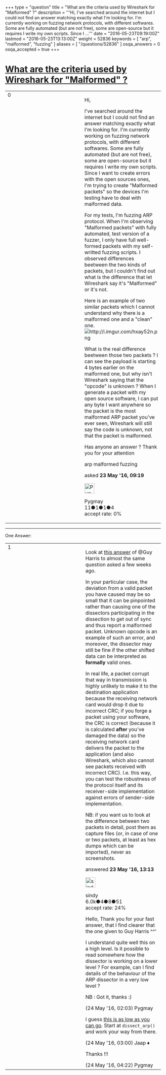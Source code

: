 +++
type = "question"
title = "What are the criteria used by Wireshark for &quot;Malformed&quot; ?"
description = '''Hi, I&#x27;ve searched around the internet but I could not find an answer matching exactly what I&#x27;m looking for. I&#x27;m currently working on fuzzing network protocols, with different softwares. Some are fully automated (but are not free), some are open-source but it requires I write my own scripts. Since I ...'''
date = "2016-05-23T09:19:00Z"
lastmod = "2016-05-23T13:13:00Z"
weight = 52836
keywords = [ "arp", "malformed", "fuzzing" ]
aliases = [ "/questions/52836" ]
osqa_answers = 0
osqa_accepted = true
+++

<div class="headNormal">

# [What are the criteria used by Wireshark for "Malformed" ?](/questions/52836/what-are-the-criteria-used-by-wireshark-for-malformed)

</div>

<div id="main-body">

<div id="askform">

<table id="question-table" style="width:100%;"><colgroup><col style="width: 50%" /><col style="width: 50%" /></colgroup><tbody><tr class="odd"><td style="width: 30px; vertical-align: top"><div class="vote-buttons"><div id="post-52836-score" class="post-score" title="current number of votes">0</div><div id="favorite-count" class="favorite-count"></div></div></td><td><div id="item-right"><div class="question-body"><p>Hi,</p><p>I've searched around the internet but I could not find an answer matching exactly what I'm looking for. I'm currently working on fuzzing network protocols, with different softwares. Some are fully automated (but are not free), some are open-source but it requires I write my own scripts. Since I want to create errors with the open sources ones, I'm trying to create "Malformed packets" so the devices I'm testing have to deal with malformed data.</p><p>For my tests, I'm fuzzing ARP protocol. When I'm observing "Malformed packets" with fully automated, test version of a fuzzer, I only have full well-formed packets with my self-writted fuzzing scripts. I observed differences beetween the two kinds of packets, but I couldn't find out what is the difference that let Wireshark say it's "Malformed" or it's not.</p><p>Here is an example of two similar packets which I cannot understand why there is a malformed one and a "clean" one. <img src="http://i.imgur.com/hxay52n.png" alt="http://i.imgur.com/hxay52n.png" /></p><p>What is the real difference beetween those two packets ? I can see the payload is starting 4 bytes earlier on the malformed one, but why isn't Wireshark saying that the "opcode" is unknown ? When I generate a packet with my open source software, I can put any byte I want anywhere so the packet is the most malformed ARP packet you've ever seen, Wireshark will still say the code is unknown, not that the packet is malformed.</p><p>Has anyone an answer ? Thank you for your attention</p></div><div id="question-tags" class="tags-container tags">arp malformed fuzzing</div><div id="question-controls" class="post-controls"></div><div class="post-update-info-container"><div class="post-update-info post-update-info-user"><p>asked <strong>23 May '16, 09:19</strong></p><img src="https://secure.gravatar.com/avatar/33d9e24b85ffa13bcab07d031ea11f48?s=32&amp;d=identicon&amp;r=g" class="gravatar" width="32" height="32" alt="Pygmay&#39;s gravatar image" /><p>Pygmay<br />
<span class="score" title="11 reputation points">11</span><span title="1 badges"><span class="badge1">●</span><span class="badgecount">1</span></span><span title="1 badges"><span class="silver">●</span><span class="badgecount">1</span></span><span title="4 badges"><span class="bronze">●</span><span class="badgecount">4</span></span><br />
<span class="accept_rate" title="Rate of the user&#39;s accepted answers">accept rate:</span> <span title="Pygmay has no accepted answers">0%</span></p></img></div></div><div id="comments-container-52836" class="comments-container"></div><div id="comment-tools-52836" class="comment-tools"></div><div class="clear"></div><div id="comment-52836-form-container" class="comment-form-container"></div><div class="clear"></div></div></td></tr></tbody></table>

------------------------------------------------------------------------

<div class="tabBar">

<span id="sort-top"></span>

<div class="headQuestions">

One Answer:

</div>

</div>

<span id="52839"></span>

<div id="answer-container-52839" class="answer accepted-answer">

<table style="width:100%;"><colgroup><col style="width: 50%" /><col style="width: 50%" /></colgroup><tbody><tr class="odd"><td style="width: 30px; vertical-align: top"><div class="vote-buttons"><div id="post-52839-score" class="post-score" title="current number of votes">1</div></div></td><td><div class="item-right"><div class="answer-body"><p>Look at <a href="https://ask.wireshark.org/questions/52190/what-is-the-reason-for-malformed-packet-error/52193">this answer</a> of @Guy Harris to almost the same question asked a few weeks ago.</p><p>In your particular case, the deviation from a valid packet you have caused may be so small that it can be pinpointed rather than causing one of the dissectors participating in the dissection to get out of sync and thus report a malformed packet. Unknown opcode is an example of such an error, and moreover, the dissector may still be fine if the other shifted data can be interpreted as <strong>formally</strong> valid ones.</p><p>In real life, a packet corrupt that way in transmission is highly unlikely to make it to the destination application because the receiving network card would drop it due to incorrect CRC; if you forge a packet using your software, the CRC is correct (because it is calculated <strong>after</strong> you've damaged the data) so the receiving network card delivers the packet to the application (and also Wireshark, which also cannot see packets received with incorrect CRC). I.e. this way, you can test the robustness of the protocol itself and its receiver-side implementation against errors of sender-side implementation.</p><p>NB: if you want us to look at the difference between two packets in detail, post them as capture files (or, in case of one or two packets, at least as hex dumps which can be imported), never as screenshots.</p></div><div class="answer-controls post-controls"></div><div class="post-update-info-container"><div class="post-update-info post-update-info-user"><p>answered <strong>23 May '16, 13:13</strong></p><img src="https://secure.gravatar.com/avatar/00fc6e2633725bd871ff636f0175eabc?s=32&amp;d=identicon&amp;r=g" class="gravatar" width="32" height="32" alt="sindy&#39;s gravatar image" /><p>sindy<br />
<span class="score" title="6049 reputation points"><span>6.0k</span></span><span title="4 badges"><span class="badge1">●</span><span class="badgecount">4</span></span><span title="8 badges"><span class="silver">●</span><span class="badgecount">8</span></span><span title="51 badges"><span class="bronze">●</span><span class="badgecount">51</span></span><br />
<span class="accept_rate" title="Rate of the user&#39;s accepted answers">accept rate:</span> <span title="sindy has 110 accepted answers">24%</span></p></div></div><div id="comments-container-52839" class="comments-container"><span id="52854"></span><div id="comment-52854" class="comment"><div id="post-52854-score" class="comment-score"></div><div class="comment-text"><p>Hello, Thank you for your fast answer, that I find clearer that the one given to Guy Harris ^^'</p><p>I understand quite well this on a high level. Is it possible to read somewhere how the dissector is working on a lower level ? For example, can I find details of the behaviour of the ARP dissector in a very low level ?</p><p>NB : Got it, thanks :)</p></div><div id="comment-52854-info" class="comment-info"><span class="comment-age">(24 May '16, 02:03)</span> Pygmay</div></div><span id="52857"></span><div id="comment-52857" class="comment"><div id="post-52857-score" class="comment-score"></div><div class="comment-text"><p>I guess <a href="https://code.wireshark.org/review/gitweb?p=wireshark.git;a=blob;f=epan/dissectors/packet-arp.c;hb=refs/heads/master-2.0#l1365">this is as low as you can go</a>. Start at <code>dissect_arp()</code> and work your way from there.</p></div><div id="comment-52857-info" class="comment-info"><span class="comment-age">(24 May '16, 03:00)</span> Jaap ♦</div></div><span id="52862"></span><div id="comment-52862" class="comment"><div id="post-52862-score" class="comment-score"></div><div class="comment-text"><p>Thanks !!!</p></div><div id="comment-52862-info" class="comment-info"><span class="comment-age">(24 May '16, 04:22)</span> Pygmay</div></div></div><div id="comment-tools-52839" class="comment-tools"></div><div class="clear"></div><div id="comment-52839-form-container" class="comment-form-container"></div><div class="clear"></div></div></td></tr></tbody></table>

</div>

<div class="paginator-container-left">

</div>

</div>

</div>

